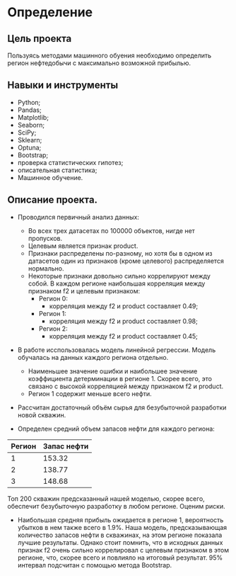 # Определение

## Цель проекта
Пользуясь методами машинного обуения необходимо определить регион нефтедобычи с максимально возможной прибылью.

## Навыки и инструменты


* Python;
* Pandas;
* Matplotlib;
* Seaborn;
* SciPy;
* Sklearn;
* Optuna;
* Bootstrap;
* проверка статистических гипотез;
* описательная статистика;
* Машинное обучение.

## Описание проекта.

* Проводился первичный анализ данных:

	* Во всех трех датасетах по 100000 объектов, нигде нет пропусков. 
	* Целевым является признак product.
	* Признаки распределены по-разному, но хотя бы в одном из датасетов один из признаков (кроме целевого) распределяется нормально.
	* Некоторые признаки довольно сильно коррелируют между собой. В каждом регионе наибольшая корреляция между признаком f2 и целевым признаком:
		- Регион 0:
			* корреляция между f2 и product составляет 0.49;
		- Регион 1:
			* корреляция между f2 и product составляет 0.98;
		- Регион 2:
			* корреляция между f2 и product составляет 0.45;
* В работе исспользовалась модель линейной регрессии. Модель обучалась на данных каждого региона отдельно.
	* Наименьшее значение ошибки и наибольшее значение коэффициента детерминации в регионе 1. Скорее всего, это связано с высокой корреляцией между признаком f2 и product.
	* Регион 1 содержит меньше всего нефти.
* Рассчитан достаточный объём сырья для безубыточной разработки новой скважин.
* Определен средний объем запасов нефти для каждого региона:

| Регион | Запас нефти |
|-----------|------------|
|1| 153.32|
|2| 138.77|
|3| 148.68|

Топ 200 скважин предсказанный нашей моделью, скорее всего, обеспечит безубыточную разработку в любом регионе. Оценим риски.

* Наибольшая средняя прибыль ожидается в регионе 1, вероятность убытков в нем также всего в 1.9%. Наша модель, предсказывающая количество запасов нефти в скважинах, 
на этом регионе показала лучшие результаты. Однако стоит помнить, что в исходных данных признак f2 очень сильно коррелировал с целевым признаком в этом регионе, что,
скорее всего и повлияло на итоговый результат. 95% интервал подсчитан с помощью метода Bootstrap.
